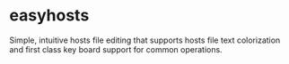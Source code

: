# easyhosts
Simple, intuitive hosts file editing that supports hosts file text colorization and first class key board support for common operations.
